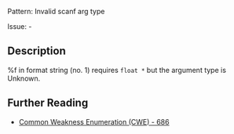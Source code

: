 Pattern: Invalid scanf arg type

Issue: -

## Description

%f in format string (no. 1) requires `float *` but the argument type is Unknown.

## Further Reading

* [Common Weakness Enumeration (CWE) - 686](https://cwe.mitre.org/data/definitions/686.html)